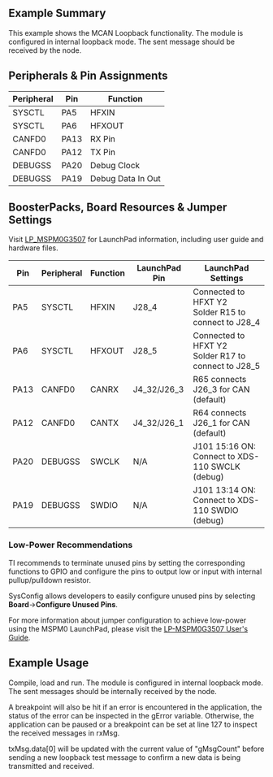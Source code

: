 ## Example Summary
This example shows the MCAN Loopback functionality. The module is configured in
internal loopback mode. The sent message should be received by the node.

## Peripherals & Pin Assignments

| Peripheral | Pin | Function |
| --- | --- | --- |
| SYSCTL | PA5 | HFXIN |
| SYSCTL | PA6 | HFXOUT |
| CANFD0 | PA13 | RX Pin |
| CANFD0 | PA12 | TX Pin |
| DEBUGSS | PA20 | Debug Clock |
| DEBUGSS | PA19 | Debug Data In Out |

## BoosterPacks, Board Resources & Jumper Settings

Visit [LP_MSPM0G3507](https://www.ti.com/tool/LP-MSPM0G3507) for LaunchPad information, including user guide and hardware files.

| Pin | Peripheral | Function | LaunchPad Pin | LaunchPad Settings |
| --- | --- | --- | --- | --- |
| PA5 | SYSCTL | HFXIN | J28_4 | Connected to HFXT  Y2<br>Solder R15 to connect to J28_4 |
| PA6 | SYSCTL | HFXOUT | J28_5 | Connected to HFXT  Y2<br>Solder R17 to connect to J28_5 |
| PA13 | CANFD0 | CANRX | J4_32/J26_3 | R65 connects J26_3 for CAN (default) |
| PA12 | CANFD0 | CANTX | J4_32/J26_1 | R64 connects J26_1 for CAN (default) |
| PA20 | DEBUGSS | SWCLK | N/A | J101 15:16 ON: Connect to XDS-110 SWCLK (debug) |
| PA19 | DEBUGSS | SWDIO | N/A | J101 13:14 ON: Connect to XDS-110 SWDIO (debug) |

### Low-Power Recommendations
TI recommends to terminate unused pins by setting the corresponding functions to
GPIO and configure the pins to output low or input with internal
pullup/pulldown resistor.

SysConfig allows developers to easily configure unused pins by selecting **Board**→**Configure Unused Pins**.

For more information about jumper configuration to achieve low-power using the
MSPM0 LaunchPad, please visit the [LP-MSPM0G3507 User's Guide](https://www.ti.com/lit/slau846).

## Example Usage
Compile, load and run.
The module is configured in internal loopback mode. The sent messages should be
internally received by the node.

A breakpoint will also be hit if an error is encountered in the application, the
status of the error can be inspected in the gError variable.
Otherwise, the application can be paused or a breakpoint can be set at line 127
to inspect the received messages in rxMsg.

txMsg.data[0] will be updated with the current value of "gMsgCount" before
sending a new loopback test message to confirm a new data is being transmitted
and received.

